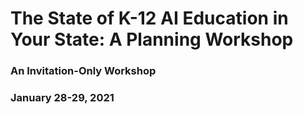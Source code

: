 # The State of K-12 AI Education in Your State: A Planning Workshop
### An Invitation-Only Workshop
### January 28-29, 2021